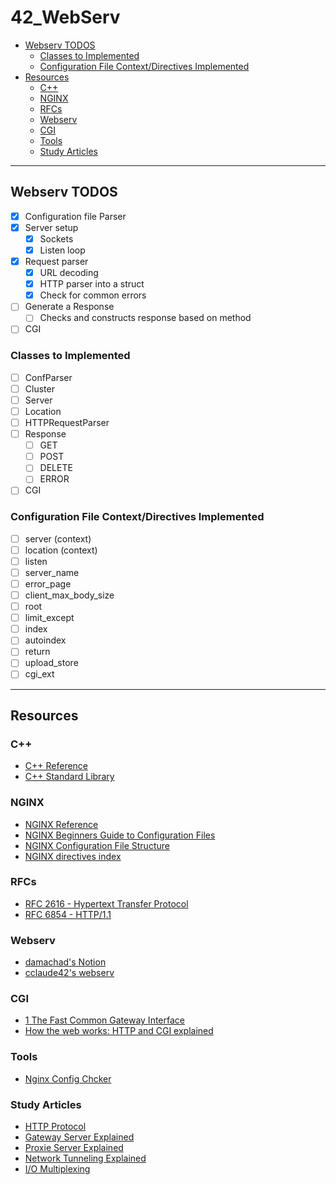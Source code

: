 # 42_WebServ

<!-- mtoc-start -->

* [Webserv TODOS](#webserv-todos)
  * [Classes to Implemented](#classes-to-implemented)
  * [Configuration File Context/Directives Implemented](#configuration-file-contextdirectives-implemented)
* [Resources](#resources)
  * [C++](#c)
  * [NGINX](#nginx)
  * [RFCs](#rfcs)
  * [Webserv](#webserv)
  * [CGI](#cgi)
  * [Tools](#tools)
  * [Study Articles](#study-articles)

<!-- mtoc-end -->
___

## Webserv TODOS

- [x] Configuration file Parser
- [x] Server setup
    - [x] Sockets
    - [x] Listen loop
- [x] Request parser
    - [x] URL decoding
    - [x] HTTP parser into a struct
    - [x] Check for common errors
- [ ] Generate a Response
    - [ ] Checks and constructs response based on method
- [ ] CGI

### Classes to Implemented

- [ ] ConfParser
- [ ] Cluster
- [ ] Server
- [ ] Location
- [ ] HTTPRequestParser
- [ ] Response
    - [ ] GET
    - [ ] POST
    - [ ] DELETE
    - [ ] ERROR
- [ ] CGI

### Configuration File Context/Directives Implemented

- [ ] server (context)
- [ ] location (context)
- [ ] listen
- [ ] server_name
- [ ] error_page
- [ ] client_max_body_size
- [ ] root
- [ ] limit_except
- [ ] index
- [ ] autoindex
- [ ] return
- [ ] upload_store
- [ ] cgi_ext

___

## Resources

### C++

- [C++ Reference](https://en.cppreference.com/w/)
- [C++ Standard Library](https://en.cppreference.com/w/cpp/header)

### NGINX

- [NGINX Reference](https://nginx.org/en/docs/)
- [NGINX Beginners Guide to Configuration Files](https://medium.com/adrixus/beginners-guide-to-nginx-configuration-files-527fcd6d5efd)
- [NGINX Configuration File Structure](https://www.digitalocean.com/community/tutorials/understanding-the-nginx-configuration-file-structure-and-configuration-contexts)
- [NGINX directives index](https://nginx.org/en/docs/dirindex.html)

### RFCs

- [RFC 2616 - Hypertext Transfer Protocol](https://datatracker.ietf.org/doc/rfc2616/)
- [RFC 6854 - HTTP/1.1](https://datatracker.ietf.org/doc/rfc6854/)

### Webserv

- [damachad's Notion](https://spicy-dirigible-2b6.notion.site/Webserver-2b27a84f4c5841dd80fb25229912e953)
- [cclaude42's webserv](https://github.com/cclaude42/webserv?tab=readme-ov-file)

### CGI

- [1 The Fast Common Gateway Interface](https://fastcgi-archives.github.io/fcgi2/doc/fastcgi-prog-guide/ch1intro.htm)
- [How the web works: HTTP and CGI explained](https://www.garshol.priv.no/download/text/http-tut.html)

### Tools

- [Nginx Config Chcker](https://www.getpagespeed.com/check-nginx-config)

### Study Articles

- [HTTP Protocol](https://www.perplexity.ai/page/hypertext-transfer-protocol-HS9LEhKQTQOQ6BAeBJgWeg)
- [Gateway Server Explained](https://www.perplexity.ai/page/gateway-server-explained-2SKRTegeTR.HuyMbFN8RGA)
- [Proxie Server Explained](https://www.perplexity.ai/page/proxies-intermediary-network-g-xzxUjZ2sRo2Bb2hb9tn.XQ)
- [Network Tunneling Explained](https://www.perplexity.ai/page/network-tunneling-explained-s67CGOFmTriHHnQeoHmAlw)
- [I/O Multiplexing](https://www.perplexity.ai/page/i-o-multiplexing-techniques-oREJI81rRkOcrpuO1M.2IQ)
